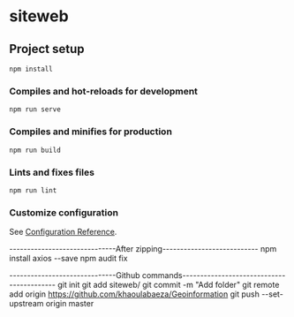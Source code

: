# siteweb

## Project setup
```
npm install
```

### Compiles and hot-reloads for development
```
npm run serve
```

### Compiles and minifies for production
```
npm run build
```

### Lints and fixes files
```
npm run lint
```

### Customize configuration
See [Configuration Reference](https://cli.vuejs.org/config/).

------------------------------After zipping---------------------------
npm install axios --save
npm audit fix


------------------------------Github commands------------------------------------------
git init
git add siteweb/
git commit -m "Add folder"
git remote add origin https://github.com/khaoulabaeza/Geoinformation
git push --set-upstream origin master
